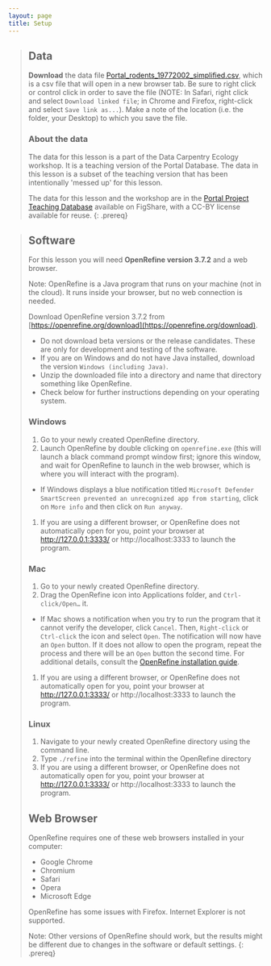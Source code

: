 ```yaml
---
layout: page
title: Setup
---
```


> ## Data
> **Download** the data file [Portal_rodents_19772002_simplified.csv](data/Portal_rodents_19772002_simplified.csv), which is a csv file that will open in a new browser tab. Be sure to right click or control click in order to save the file (NOTE: In Safari, right click and select `Download linked file`; in Chrome and Firefox, right-click and select `Save link as...`). Make a note of the location (i.e. the folder, your Desktop) to which you save the file.
>
> ### About the data
> The data for this lesson is a part of the Data Carpentry Ecology workshop.
> It is a teaching version of the Portal Database. The data in this lesson
> is a subset of the teaching version that has been intentionally 'messed up'
> for this lesson.
>
> The data for this lesson and the workshop are in the
> [Portal Project Teaching Database](https://figshare.com/articles/Portal_Project_Teaching_Database/1314459)
> available on FigShare, with a CC-BY license
> available for reuse.
{: .prereq}

> ## Software
>
> For this lesson you will need **OpenRefine version 3.7.2** and a web browser.
>
> Note: OpenRefine is a Java program that runs on your machine (not in the cloud). It runs inside your browser, but no web connection is needed.
>
> Download OpenRefine version 3.7.2 from [https://openrefine.org/download](https://openrefine.org/download).
> * Do not download beta versions or the release candidates. These are only for development and testing of the software.
> * If you are on Windows and do not have Java installed, download the version `Windows (including Java)`.
> * Unzip the downloaded file into a directory and name that directory something like OpenRefine.
> * Check below for further instructions depending on your operating system.
>
> ### Windows
>
> 1. Go to your newly created OpenRefine directory.
> 1. Launch OpenRefine by double clicking on `openrefine.exe` (this will launch a black command prompt window first; ignore this window, and wait for OpenRefine to launch in the web browser, which is where you will interact with the program).
>   - If Windows displays a blue notification titled `Microsoft Defender SmartScreen prevented an unrecognized app from starting`, click on `More info` and then click on `Run anyway`.
> 1. If you are using a different browser, or OpenRefine does not automatically open for you, point your browser at http://127.0.0.1:3333/ or http://localhost:3333 to launch the program.
>
> ### Mac
>
> 1. Go to your newly created OpenRefine directory.
> 1. Drag the OpenRefine icon into Applications folder, and `Ctrl-click/Open…` it.
>   - If Mac shows a notification when you try to run the program that it cannot verify the developer, click `Cancel`. Then, `Right-click` or `Ctrl-click` the icon and select `Open`. The notification will now have an `Open` button. If it does not allow to open the program, repeat the process and there will be an `Open` button the second time. For additional details, consult the [OpenRefine installation guide](https://docs.openrefine.org/manual/installing#install-or-upgrade-openrefine).
> 1. If you are using a different browser, or OpenRefine does not automatically open for you, point your browser at http://127.0.0.1:3333/ or http://localhost:3333 to launch the program.
>
> ### Linux
>
> 1. Navigate to your newly created OpenRefine directory using the command line.
> 1. Type `./refine` into the terminal within the OpenRefine directory
> 1. If you are using a different browser, or OpenRefine does not automatically open for you, point your browser at http://127.0.0.1:3333/ or http://localhost:3333 to launch the program.
>
> ## Web Browser
>
> OpenRefine requires one of these web browsers installed in your computer:
>
> * Google Chrome
> * Chromium
> * Safari
> * Opera
> * Microsoft Edge
>  
> OpenRefine has some issues with Firefox. Internet Explorer is not supported.
>
> Note: Other versions of OpenRefine should work, but the results might be different due to changes in the software or default settings.
{: .prereq}
